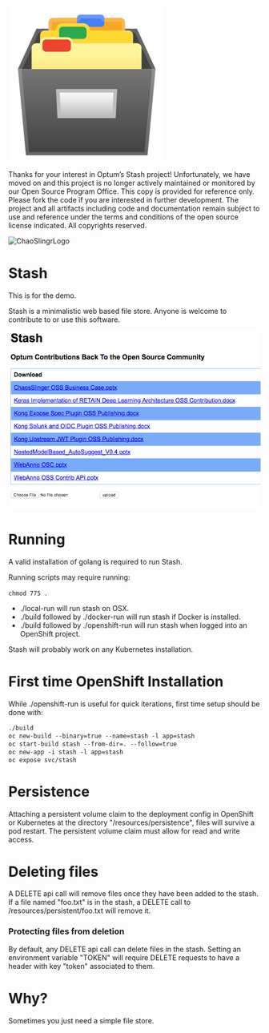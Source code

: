 ![FileImage](./docs/Files.png)

Thanks for your interest in Optum’s Stash project!  Unfortunately, we have moved on and this project is no longer actively maintained or monitored by our Open Source Program Office.  This copy is provided for reference only.  Please fork the code if you are interested in further development.  The project and all artifacts including code and documentation remain subject to use and reference under the terms and conditions of the open source license indicated.  All copyrights reserved.


![ChaoSlingrLogo](./docs/ChaoSlingrLogo.jpg)

# Stash

This is for the demo.

Stash is a minimalistic web based file store.  Anyone is welcome to contribute to or use this software.

![alt text][demo]

# Running

A valid installation of golang is required to run Stash.

Running scripts may require running:

`chmod 775 .`

 - ./local-run will run stash on OSX.
 - ./build followed by ./docker-run will run stash if Docker is installed.
 - ./build followed by ./openshift-run will run stash when logged into an OpenShift project.

Stash will probably work on any Kubernetes installation.

# First time OpenShift Installation

While ./openshift-run is useful for quick iterations, first time setup should be done with:

```
./build
oc new-build --binary=true --name=stash -l app=stash
oc start-build stash --from-dir=. --follow=true
oc new-app -i stash -l app=stash
oc expose svc/stash
```

# Persistence

Attaching a persistent volume claim to the deployment config in OpenShift or Kubernetes at the directory "/resources/persistence", files will survive a pod restart.
  The persistent volume claim must allow for read and write access.

# Deleting files

A DELETE api call will remove files once they have been added to the stash. If a file named "foo.txt" is in the stash, a DELETE call to <host>/resources/persistent/foo.txt will remove it.

### Protecting files from deletion

By default, any DELETE api call can delete files in the stash.  Setting an environment variable "TOKEN" will require DELETE requests to have a header with key "token" associated to them.

# Why?

Sometimes you just need a simple file store.

[demo]: ./images/demo.png "Stash"

